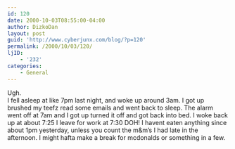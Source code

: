 ```yaml
---
id: 120
date: 2000-10-03T08:55:00-04:00
author: DizkoDan
layout: post
guid: 'http://www.cyberjunx.com/blog/?p=120'
permalink: /2000/10/03/120/
ljID:
    - '232'
categories:
    - General
---
```


Ugh.  
I fell asleep at like 7pm last night, and woke up around 3am. I got up brushed my teefz read some emails and went back to sleep. The alarm went off at 7am and I got up turned it off and got back into bed. I woke back up at about 7:25 I leave for work at 7:30 DOH! I havent eaten anything since about 1pm yesterday, unless you count the m&amp;m’s I had late in the afternoon. I might hafta make a break for mcdonalds or something in a few.